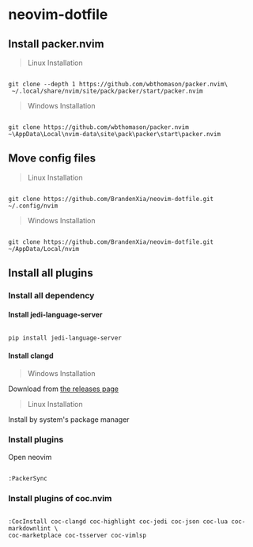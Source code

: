 # neovim-dotfile

## Install packer.nvim

> Linux Installation

```shell

git clone --depth 1 https://github.com/wbthomason/packer.nvim\
 ~/.local/share/nvim/site/pack/packer/start/packer.nvim

```

> Windows Installation

```shell

git clone https://github.com/wbthomason/packer.nvim ~\AppData\Local\nvim-data\site\pack\packer\start\packer.nvim

```

## Move config files

> Linux Installation

```shell

git clone https://github.com/BrandenXia/neovim-dotfile.git ~/.config/nvim

```

> Windows Installation

```shell

git clone https://github.com/BrandenXia/neovim-dotfile.git ~/AppData/Local/nvim

```

## Install all plugins

### Install all dependency

#### Install jedi-language-server

```shell

pip install jedi-language-server

```

#### Install clangd

> Windows Installation

Download from [the releases page](https://releases.llvm.org/download.html)

> Linux Installation

Install by system's package manager

### Install plugins

Open neovim

```vim

:PackerSync

```

### Install plugins of coc.nvim

```vim

:CocInstall coc-clangd coc-highlight coc-jedi coc-json coc-lua coc-markdownlint \
coc-marketplace coc-tsserver coc-vimlsp

```
